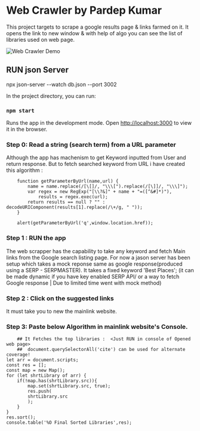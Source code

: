 # Web Crawler by Pardep Kumar

This project targets to scrape a google results page & links farmed on it. It opens the link to new window & with help of algo you can see the list of libraries used on web page.

![Web Crawler Demo](Web_crawler.gif)

## RUN json Server
npx json-server --watch db.json --port 3002

In the project directory, you can run:

### `npm start` 

Runs the app in the development mode.
Open [http://localhost:3000](http://localhost:3000) to view it in the browser.

### Step 0: Read a string (search term) from a URL parameter
Although the app has machenism to get Keyword inputted from User and return response. But to fetch searched keyword from URL i have created this algorithm :

        function getParameterByUrl(name,url) {
            name = name.replace(/[\[]/, "\\\[").replace(/[\]]/, "\\\]");
            var regex = new RegExp("[\\?&]" + name + "=([^&#]*)"),
                results = regex.exec(url);
            return results == null ? "" : decodeURIComponent(results[1].replace(/\+/g, " "));
        }

        alert(getParameterByUrl('q',window.location.href));


### Step 1 : RUN the app 
The web scrapper has the capability to take any keyword and fetch Main links from the Google search listing page.
For now a jason server has been setup which takes a mock reponse same as google response(produced using a SERP - SERPMASTER).
It takes a fixed keyword 'Best Places'; 
(it can be made dynamic if you have key enabled SERP API/ or a way to fetch Google response | Due to limited time went with mock method)

### Step 2 : Click on the suggested links
It must take you to new the mainlink website.

### Step 3: Paste below Algorithm in mainlink website's Console. 
        ## It Fetches the top libraries :  <Just RUN in console of Opened web page>
        ##  document.querySelectorAll('cite') can be used for alternate coverage! 
    let arr = document.scripts; 
    const res = [];
    const map = new Map();
    for (let shrtLibrary of arr) {
        if(!map.has(shrtLibrary.src)){
            map.set(shrtLibrary.src, true);   
            res.push(
            shrtLibrary.src
            );
        }
    }
    res.sort();
    console.table('%O Final Sorted Libraries',res);


### 
